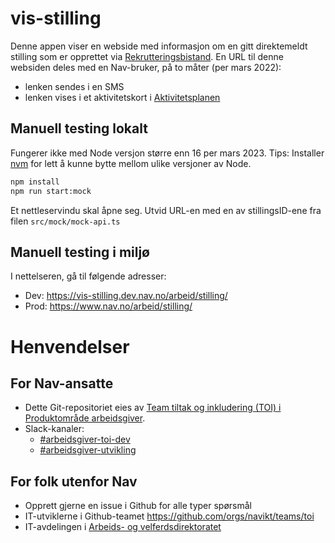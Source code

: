 # vis-stilling

Denne appen viser en webside med informasjon om en gitt direktemeldt stilling som er opprettet via [Rekrutteringsbistand](https://github.com/navikt/rekrutteringsbistand-container). En URL til denne websiden deles med en Nav-bruker, på to måter (per mars 2022):
* lenken sendes i en SMS
* lenken vises i et aktivitetskort i [Aktivitetsplanen](https://github.com/navikt/aktivitetsplan)


## Manuell testing lokalt
Fungerer ikke med Node versjon større enn 16 per mars 2023. Tips: Installer [nvm](https://github.com/nvm-sh/nvm) for lett å kunne bytte mellom ulike versjoner av Node.

```sh
npm install
npm run start:mock
```
Et nettleservindu skal åpne seg. Utvid URL-en med en av stillingsID-ene fra filen `src/mock/mock-api.ts`

## Manuell testing i miljø
I nettelseren, gå til følgende adresser:

- Dev: https://vis-stilling.dev.nav.no/arbeid/stilling/<stillingsId>
- Prod: https://www.nav.no/arbeid/stilling/<stillingsId>


# Henvendelser

## For Nav-ansatte
* Dette Git-repositoriet eies av [Team tiltak og inkludering (TOI) i Produktområde arbeidsgiver](https://teamkatalog.nais.adeo.no/team/0150fd7c-df30-43ee-944e-b152d74c64d6).
* Slack-kanaler:
  * [#arbeidsgiver-toi-dev](https://nav-it.slack.com/archives/C02HTU8DBSR)
  * [#arbeidsgiver-utvikling](https://nav-it.slack.com/archives/CD4MES6BB)

## For folk utenfor Nav
* Opprett gjerne en issue i Github for alle typer spørsmål
* IT-utviklerne i Github-teamet https://github.com/orgs/navikt/teams/toi
* IT-avdelingen i [Arbeids- og velferdsdirektoratet](https://www.nav.no/no/NAV+og+samfunn/Kontakt+NAV/Relatert+informasjon/arbeids-og-velferdsdirektoratet-kontorinformasjon)
